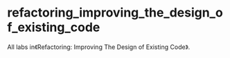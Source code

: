 # refactoring_improving_the_design_of_existing_code
All labs in《Refactoring: Improving The Design of Existing Code》.
